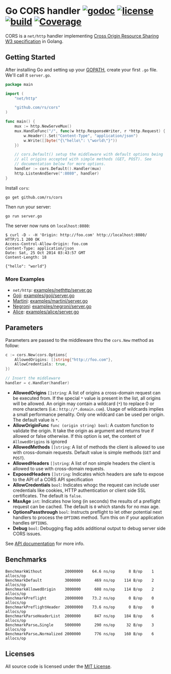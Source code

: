 # Go CORS handler [![godoc](http://img.shields.io/badge/godoc-reference-blue.svg?style=flat)](https://godoc.org/github.com/rs/cors) [![license](http://img.shields.io/badge/license-MIT-red.svg?style=flat)](https://raw.githubusercontent.com/rs/cors/master/LICENSE) [![build](https://img.shields.io/travis/rs/cors.svg?style=flat)](https://travis-ci.org/rs/cors) [![Coverage](http://gocover.io/_badge/github.com/rs/cors)](http://gocover.io/github.com/rs/cors)

CORS is a `net/http` handler implementing [Cross Origin Resource Sharing W3 specification](http://www.w3.org/TR/cors/) in Golang.

## Getting Started

After installing Go and setting up your [GOPATH](http://golang.org/doc/code.html#GOPATH), create your first `.go` file. We'll call it `server.go`.

```go
package main

import (
    "net/http"

    "github.com/rs/cors"
)

func main() {
    mux := http.NewServeMux()
    mux.HandleFunc("/", func(w http.ResponseWriter, r *http.Request) {
        w.Header().Set("Content-Type", "application/json")
        w.Write([]byte("{\"hello\": \"world\"}"))
    })

    // cors.Default() setup the middleware with default options being
    // all origins accepted with simple methods (GET, POST). See
    // documentation below for more options.
    handler := cors.Default().Handler(mux)
    http.ListenAndServe(":8080", handler)
}
```

Install `cors`:

    go get github.com/rs/cors

Then run your server:

    go run server.go

The server now runs on `localhost:8080`:

    $ curl -D - -H 'Origin: http://foo.com' http://localhost:8080/
    HTTP/1.1 200 OK
    Access-Control-Allow-Origin: foo.com
    Content-Type: application/json
    Date: Sat, 25 Oct 2014 03:43:57 GMT
    Content-Length: 18

    {"hello": "world"}

### More Examples

* `net/http`: [examples/nethttp/server.go](https://github.com/rs/cors/blob/master/examples/nethttp/server.go)
* [Goji](https://goji.io): [examples/goji/server.go](https://github.com/rs/cors/blob/master/examples/goji/server.go)
* [Martini](http://martini.codegangsta.io): [examples/martini/server.go](https://github.com/rs/cors/blob/master/examples/martini/server.go)
* [Negroni](https://github.com/codegangsta/negroni): [examples/negroni/server.go](https://github.com/rs/cors/blob/master/examples/negroni/server.go)
* [Alice](https://github.com/justinas/alice): [examples/alice/server.go](https://github.com/rs/cors/blob/master/examples/alice/server.go)

## Parameters

Parameters are passed to the middleware thru the `cors.New` method as follow:

```go
c := cors.New(cors.Options{
    AllowedOrigins: []string{"http://foo.com"},
    AllowCredentials: true,
})

// Insert the middleware
handler = c.Handler(handler)
```

* **AllowedOrigins** `[]string`: A list of origins a cross-domain request can be executed from. If the special `*` value is present in the list, all origins will be allowed. An origin may contain a wildcard (`*`) to replace 0 or more characters (i.e.: `http://*.domain.com`). Usage of wildcards implies a small performance penality. Only one wildcard can be used per origin. The default value is `*`.
* **AllowOriginFunc** `func (origin string) bool`: A custom function to validate the origin. It take the origin as argument and returns true if allowed or false otherwise. If this option is set, the content of `AllowedOrigins` is ignored
* **AllowedMethods** `[]string`: A list of methods the client is allowed to use with cross-domain requests. Default value is simple methods (`GET` and `POST`).
* **AllowedHeaders** `[]string`: A list of non simple headers the client is allowed to use with cross-domain requests.
* **ExposedHeaders** `[]string`: Indicates which headers are safe to expose to the API of a CORS API specification
* **AllowCredentials** `bool`: Indicates whogc the request can include user credentials like cookies, HTTP authentication or client side SSL certificates. The default is `false`.
* **MaxAge** `int`: Indicates how long (in seconds) the results of a preflight request can be cached. The default is `0` which stands for no max age.
* **OptionsPassthrough** `bool`: Instructs preflight to let other potential next handlers to process the `OPTIONS` method. Turn this on if your application handles `OPTIONS`.
* **Debug** `bool`: Debugging flag adds additional output to debug server side CORS issues.

See [API documentation](http://godoc.org/github.com/rs/cors) for more info.

## Benchmarks

    BenchmarkWithout          20000000    64.6 ns/op      8 B/op    1 allocs/op
    BenchmarkDefault          3000000      469 ns/op    114 B/op    2 allocs/op
    BenchmarkAllowedOrigin    3000000      608 ns/op    114 B/op    2 allocs/op
    BenchmarkPreflight        20000000    73.2 ns/op      0 B/op    0 allocs/op
    BenchmarkPreflightHeader  20000000    73.6 ns/op      0 B/op    0 allocs/op
    BenchmarkParseHeaderList  2000000      847 ns/op    184 B/op    6 allocs/op
    BenchmarkParse…Single     5000000      290 ns/op     32 B/op    3 allocs/op
    BenchmarkParse…Normalized 2000000      776 ns/op    160 B/op    6 allocs/op

## Licenses

All source code is licensed under the [MIT License](https://raw.github.com/rs/cors/master/LICENSE).
